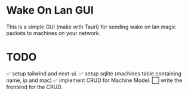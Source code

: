 # Wake On Lan GUI
This is a simple GUI (make with Tauri) for sending wake on lan magic packets to machines on your network.

# TODO
✅ setup tailwind and next-ui.
✅ setup sqlite (machines table containing name, ip and mac)
✅ implement CRUD for Machine Model.
⬜ write the frontend for the CRUD.